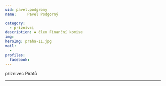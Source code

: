 ```yaml
---
uid: pavel.podgrony
name:     Pavel Podgorný

category:
  - priznivci
description: ▪ člen Finanční komise
img: 
heroImg: praha-11.jpg
mail:
  - 
profiles:
  facebook:
---
```


příznivec Pirátů




---
